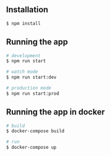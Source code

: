 ## Installation

```bash
$ npm install
```

## Running the app

```bash
# development
$ npm run start

# watch mode
$ npm run start:dev

# production mode
$ npm run start:prod
```

## Running the app in docker

```bash
# build
$ docker-compose build

# run
$ docker-compose up
```
